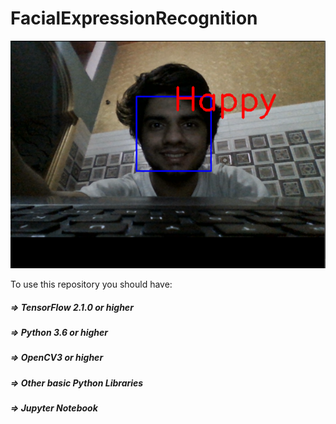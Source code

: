 # FacialExpressionRecognition

![Alt text](https://github.com/chauhankartik/FacialExpressionRecognition/blob/master/Images/Untitled.png)

To use this repository you should have:

  ##### => TensorFlow 2.1.0 or higher
  ##### => Python 3.6 or higher
  ##### => OpenCV3 or higher
  ##### => Other basic Python Libraries
  ##### => Jupyter Notebook 
